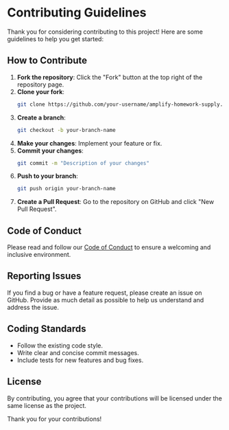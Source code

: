 # Contributing Guidelines

Thank you for considering contributing to this project! Here are some guidelines to help you get started:

## How to Contribute

1. **Fork the repository**: Click the "Fork" button at the top right of the repository page.
2. **Clone your fork**: 
    ```sh
    git clone https://github.com/your-username/amplify-homework-supply.git
    ```
3. **Create a branch**: 
    ```sh
    git checkout -b your-branch-name
    ```
4. **Make your changes**: Implement your feature or fix.
5. **Commit your changes**: 
    ```sh
    git commit -m "Description of your changes"
    ```
6. **Push to your branch**: 
    ```sh
    git push origin your-branch-name
    ```
7. **Create a Pull Request**: Go to the repository on GitHub and click "New Pull Request".

## Code of Conduct

Please read and follow our [Code of Conduct](CODE_OF_CONDUCT.md) to ensure a welcoming and inclusive environment.

## Reporting Issues

If you find a bug or have a feature request, please create an issue on GitHub. Provide as much detail as possible to help us understand and address the issue.

## Coding Standards

- Follow the existing code style.
- Write clear and concise commit messages.
- Include tests for new features and bug fixes.

## License

By contributing, you agree that your contributions will be licensed under the same license as the project.

Thank you for your contributions!
